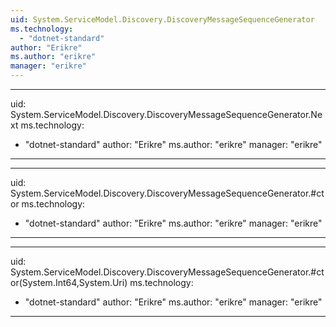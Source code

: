 ```yaml
---
uid: System.ServiceModel.Discovery.DiscoveryMessageSequenceGenerator
ms.technology: 
  - "dotnet-standard"
author: "Erikre"
ms.author: "erikre"
manager: "erikre"
---
```


---
uid: System.ServiceModel.Discovery.DiscoveryMessageSequenceGenerator.Next
ms.technology: 
  - "dotnet-standard"
author: "Erikre"
ms.author: "erikre"
manager: "erikre"
---

---
uid: System.ServiceModel.Discovery.DiscoveryMessageSequenceGenerator.#ctor
ms.technology: 
  - "dotnet-standard"
author: "Erikre"
ms.author: "erikre"
manager: "erikre"
---

---
uid: System.ServiceModel.Discovery.DiscoveryMessageSequenceGenerator.#ctor(System.Int64,System.Uri)
ms.technology: 
  - "dotnet-standard"
author: "Erikre"
ms.author: "erikre"
manager: "erikre"
---
